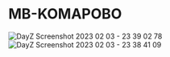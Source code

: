 # MB-KOMAPOBO
![DayZ Screenshot 2023 02 03 - 23 39 02 78](https://user-images.githubusercontent.com/53279713/216631614-6c20e3bb-307a-406d-be6b-c3df01173afa.jpg)
![DayZ Screenshot 2023 02 03 - 23 38 41 09](https://user-images.githubusercontent.com/53279713/216631648-ef4e25b4-4905-4f4d-bed1-e39a608c04d8.jpg)
